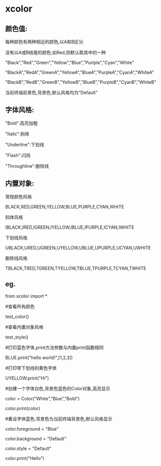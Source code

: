 # xcolor

颜色值:
--------------------------------------------------------------------------------------------------
每种颜色有两种相近的颜色,以A和B区分.

没有以A或B结尾的颜色,如Red,则默认取其中的一种

"Black","Red","Green","Yellow","Blue","Purlple","Cyan","White"

"BlackA","RedA","GreenA","YellowA","BlueA","PurpleA","CyanA","WhiteA"

"BlackB","RedB","GreenB","YellowB","BlueB","PurpleB","CyanB","WhiteB"



当前终端前景色,背景色,默认风格均为"Default"



字体风格:
--------------------------------------------------------------------------------------------------------------------------------
"Bold":高亮加粗

"Italic":斜体

"Underline":下划线

"Flash":闪烁

"Throughline":删除线




内置对象:
--------------------------------------------------------------------------------------------------------------------------------
常规颜色风格

BLACK,RED,GREEN,YELLOW,BLUE,PURPLE,CYAN,WHITE

斜体风格

IBLACK,IRED,IGREEN,IYELLOW,IBLUE,IPURPLE,ICYAN,IWHITE

下划线风格

UBLACK,URED,UGREEN,UYELLOW,UBLUE,UPURPLE,UCYAN,UWHITE

删除线风格

TBLACK,TRED,TGREEN,TYELLOW,TBLUE,TPURPLE,TCYAN,TWHITE




eg.
--------------------------------------------------------------------------------------------------------------------------------
from xcolor import *

#查看所有颜色

test_color()

#查看内置对象风格

test_style()

#打印蓝色字体,print方法参数与内置print函数相同

BLUE.print("hello world!",[1,2,3])

#打印带下划线的黄色字体

UYELLOW.print("Hi")

#创建一个字体白色,背景色蓝色的Color对象,高亮显示

color = Color("White","Blue","Bold")

color.print(color)

#重设字体蓝色,背景色为当前终端背景色,默认风格显示

color.foreground = "Blue"

color.background = "Default"

color.style = "Default"

color.print("Hello")


